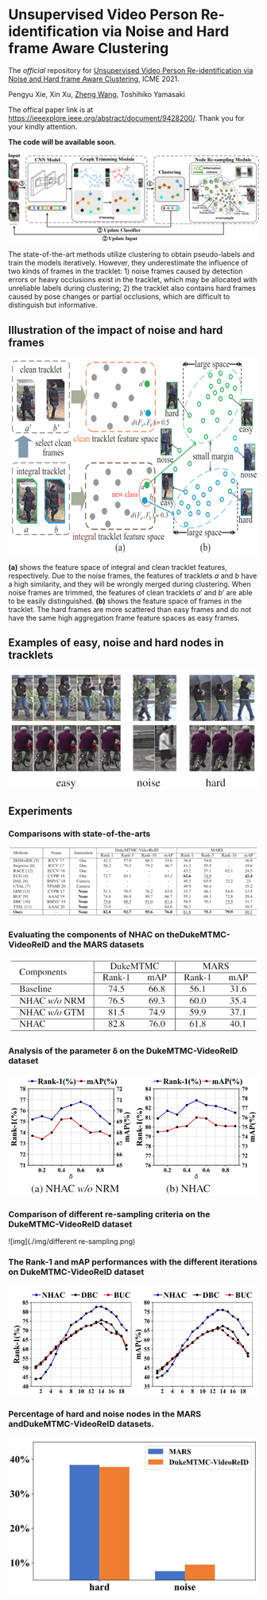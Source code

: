# Unsupervised Video Person Re-identification via Noise and Hard frame Aware Clustering

The *official* repository for [Unsupervised Video Person Re-identification via Noise and Hard frame Aware Clustering](https://arxiv.org/pdf/2106.05441.pdf), ICME 2021. 

Pengyu Xie, Xin Xu, [Zheng Wang](https://wangzwhu.github.io/home/), Toshihiko Yamasaki

The offical paper link is at https://ieeexplore.ieee.org/abstract/document/9428200/. Thank you for your kindly attention.

**The code will be available soon.**

![img](./img/framework.jpg)

The state-of-the-art methods utilize clustering to obtain pseudo-labels and train the models iteratively. However, they underestimate the influence of two kinds of frames in the tracklet: 1) noise frames caused by detection errors or heavy occlusions exist in the tracklet, which may be allocated with unreliable labels during clustering; 2) the tracklet also contains hard frames caused by pose changes or partial occlusions, which are difficult to distinguish but informative.

## Illustration of the impact of noise and hard frames

<img src="./img/problem.png" width="600" height="400" align="middle" />

**(a)** shows the feature space of integral and clean tracklet features, respectively. Due to the noise frames, the features of tracklets $a$ and $b$ have a high similarity, and they will be wrongly merged during clustering. When noise frames are trimmed, the features of clean tracklets $a'$ and $b'$ are able to be easily distinguished. **(b)** shows the feature space of frames in the tracklet. The hard frames are more scattered than easy frames and do not have the same high aggregation frame feature spaces as easy frames.

## Examples of easy, noise and hard nodes in tracklets

![img](./img/example.png)

## Experiments



### Comparisons with state-of-the-arts

![img](./img/state-of-the-arts.png)

### Evaluating the components of NHAC on theDukeMTMC-VideoReID and the MARS datasets

![img](./img/components.png)

### Analysis of the parameter δ on the DukeMTMC-VideoReID dataset

![img](./img/analysis.png)

### Comparison of different re-sampling criteria on the DukeMTMC-VideoReID dataset

![img](./img/different re-sampling.png)

### The Rank-1 and mAP performances with the different iterations on DukeMTMC-VideoReID dataset

![img](./img/performance.png)

### Percentage of hard and noise nodes in the MARS andDukeMTMC-VideoReID datasets.

![img](./img/percentage.png)
